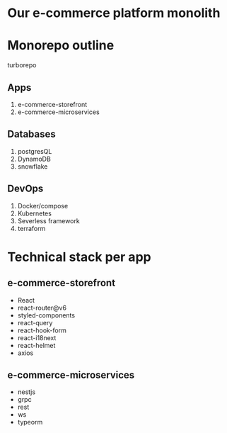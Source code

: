 # Our e-commerce platform monolith

# Monorepo outline

turborepo

## Apps

1. e-commerce-storefront
2. e-commerce-microservices 

## Databases

1. postgresQL
2. DynamoDB
3. snowflake

## DevOps

1. Docker/compose
2. Kubernetes
3. Severless framework
4. terraform


# Technical stack per app

## e-commerce-storefront

- React
- react-router@v6
- styled-components
- react-query
- react-hook-form
- react-i18next
- react-helmet
- axios

## e-commerce-microservices

- nestjs
- grpc
- rest
- ws
- typeorm